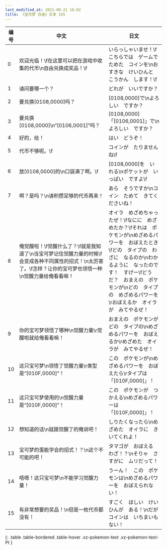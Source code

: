 ```yaml
---
last_modified_at: 2021-08-21 16:02
title: 《宝可梦 白金》文本 155
---
```

| 编号 | 中文 | 日文 |
| ---- | ---- | ---- |
| 0 | 欢迎光临！\f在这里可以把在游戏中收集的代币\n自由兑换成奖品！\f | いらっしゃいませ！\fこちらでは　ゲームで　ためた　コインを\nおすきな　けいひんと　こうかん　します！\f |
| 1 | 请问要哪一个？ | どれが　いいですか？ |
| 2 | 要兑换[0108,0000]吗？ | [0108,0000]で\nよろしい　ですか？ |
| 3 | 要兑换[0108,0000]\n“[0106,0001]”吗？ | [0108,0000]「[0106,0001]」で\nよろしい　ですか？ |
| 4 | 好的，给！ | はい　どうぞ！ |
| 5 | 代币不够呢。\f | コインが　たりませんね\f |
| 6 | 放[0108,0000]的\n口袋满了啊。\f | [0108,0000]を　いれる\nポケットが　いっぱい　ですよ\f |
| 7 | 啊？是吗？\n请积攒足够的代币再来！ | あら　そうですか\nコイン　ためて　きてくださいね！ |
| 8 | 俺觉醒啦！\f觉醒什么了？\f就是我知道了\n当宝可梦记住觉醒力量的时候\f会变成各种不同属性的招式！\n太厉害了。\f怎样？让你的宝可梦也领悟一种\n觉醒力量给俺看看嘛！ | オイラ　めざめちゃったぜ！\fなにに　めざめたか？\fそれは　ポケモンが\nめざめるパワーを　おぼえたとき\fどの　タイプの　わざに　なるのか\nわかるように　なったのです！　すげー\fどうだ？　おまえの　ポケモンが\nどの　タイプの　めざめるパワーを\rおぼえるか　オイラが　みてやるぜ！ |
| 9 | 你的宝可梦领悟了哪种\n觉醒力量\r觉醒啦就给俺看看嘛！ | おまえの　ポケモンが　どの　タイプの\nめざめるパワーを　おぼえるか\rめざめた　オイラが　みてやるぜ！ |
| 10 | 这只宝可梦\n领悟了觉醒力量\r类型是“[010F,0000]”！ | この　ポケモンが\nめざめるパワーを　おぼえたら\rタイプは　「[010F,0000]」！ |
| 11 | 这只宝可梦使用的\n觉醒力量是“[010F,0000]”！ | この　ポケモンが　つかえる\nめざめるパワーは　「[010F,0000]」！ |
| 12 | 想知道的话\n就跟觉醒了的俺说吧！ | しりたくなったら\nめざめた　オイラに　きいてくれよ！ |
| 13 | 宝可梦的蛋能学会的招式！？\n这个不可能的吧！ | タマゴが　おぼえる　わざ！？\nそりゃ　さすがに　ムリだって！ |
| 14 | 唔嗯！这只宝可梦\n不能学习觉醒力量！ | うーん！　この　ポケモンは\nめざめるパワーを　おぼえられない！ |
| 15 | 有非常想要的奖品！\n但是一枚代币都没有！ | すごく　ほしい　けいひんが　ある！\nだが　コインは　いちまいも　ない！ |
{: .table .table-bordered .table-hover .xz-pokemon-text .xz-pokemon-text-Pt }